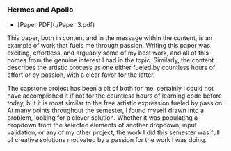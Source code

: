 ### Hermes and Apollo

- [Paper PDF](./Paper 3.pdf)


This paper, both in content and in the message within the content, is an example of work that fuels me through passion. Writing this paper was exciting, effortless, and arguably some of my best work, and all of this comes from the genuine interest I had in the topic. Similarly, the content describes the artistic process as one either fueled by countless hours of effort or by passion, with a clear favor for the latter.

The capstone project has been a bit of both for me, certainly I could not have accomplished it if not for the countless hours of learning code before today, but it is most similar to the free artistic expression fueled by passion. At many points throughout the semester, I found myself drawn into a problem, looking for a clever solution. Whether it was populating a dropdown from the selected elements of another dropdown, input validation, or any of my other project, the work I did this semester was full of creative solutions motivated by a passion for the work I was doing.
